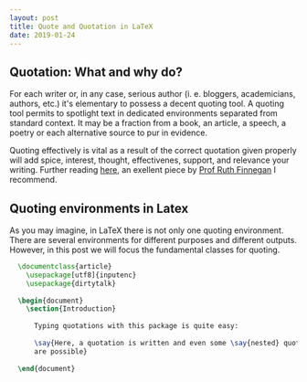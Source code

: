 ```yaml
---
layout: post
title: Quote and Quotation in LaTeX
date: 2019-01-24
---
```


## Quotation: What and why do?

For each writer or, in any case, serious author (i. e. bloggers, academicians, authors, etc.) it's elementary to possess a decent quoting tool. A quoting tool permits to spotlight text in dedicated environments separated from standard context.
It may be a fraction from a book, an article, a speech, a poetry or each alternative source to pur in evidence.

Quoting effectively is vital as a result of the correct quotation given properly will add spice, interest, thought, effectivenes, support, and relevance your writing. Further reading [here](https://books.openedition.org/obp/927?lang=en), an exellent piece by [Prof Ruth Finnegan](http://www.open.ac.uk/people/rhf2) I recommend.

## Quoting environments in Latex 
As you may imagine, in LaTeX there is not only one quoting environment. There are several environments for different purposes and different outputs. However, in this post we will focus the fundamental classes for quoting.

```latex
  \documentclass{article}
    \usepackage[utf8]{inputenc}
    \usepackage{dirtytalk}
 
  \begin{document}
    \section{Introduction}
 
      Typing quotations with this package is quite easy:
 
      \say{Here, a quotation is written and even some \say{nested} quotations 
      are possible}
 
  \end{document}


```
